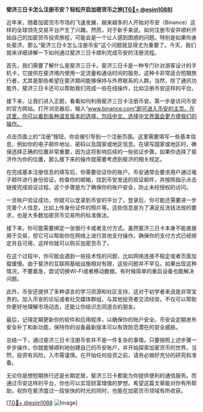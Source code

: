 **斐济三日卡怎么注册币安？轻松开启加密货币之旅[[TG💪+ @esim1088](https://t.me/s/esim1088)]**

近年来，随着加密货币市场的飞速发展，越来越多的人开始对币安（Binance）这样的全球领先交易平台产生了兴趣。然而，对于新手来说，如何注册币安并顺利开始自己的加密货币投资旅程，可能会是一个让人感到困惑的问题。特别是如果你身处斐济，那么“斐济三日卡怎么注册币安”这个问题就显得尤为重要了。今天，我们就来详细讲解一下如何通过斐济三日卡顺利完成币安的注册流程。

首先，我们需要了解什么是斐济三日卡。斐济三日卡是一种专门针对游客设计的手机卡，它提供在斐济境内使用一定流量和通话时间的服务。这种卡非常适合短期旅行者，尤其是那些希望在斐济期间能够保持与外界联系的人群。当然，除了通讯功能外，斐济三日卡还可以帮助我们完成一些在线操作，比如注册币安这样的平台。

接下来，让我们进入正题，看看如何利用斐济三日卡注册币安。第一步是访问币安的官方网站。打开浏览器后，输入“www.binance.com”即可进入币安的主页。在这里，你可以看到各种语言版本的选择，包括中文。选择中文界面会更方便我们的操作。

点击页面上的“注册”按钮，你会被引导到一个注册页面。这里需要填写一些基本信息，例如你的电子邮件地址、密码以及国家或地区信息。在填写国家或地区时，确保选择正确的位置非常重要，因为这将影响后续的一些验证步骤。如果你选择了斐济作为你的位置，那么接下来的操作就需要考虑到斐济的相关规定。

在完成基本注册信息的填写后，你需要验证你的账户。币安通常会要求用户通过电子邮件进行身份验证。检查你的邮箱，找到币安发送的验证邮件，并按照指示点击链接完成验证过程。这个步骤是为了确保你的账户安全，防止未经授权的访问。

一旦账户验证成功，你就可以登录到币安的平台了。登录后，你可能还需要进一步完善个人信息，比如上传身份证件的照片等。这些信息是为了满足反洗钱法规的要求，也是大多数加密货币交易所的标准做法。

接下来，你可能需要绑定一张银行卡或者支付方式。虽然斐济三日卡本身不能直接用于交易，但它可以帮助你在网络上进行其他支付操作。确保你的支付方式已经绑定并且可用，这样你就可以购买加密货币了。

在这个过程中，你可能会遇到一些技术性的问题，比如网络连接不稳定或者页面加载缓慢。由于斐济的互联网基础设施相对有限，这些问题并不罕见。如果出现这种情况，不要着急，尝试切换Wi-Fi或者移动数据，有时候简单的重启设备也能解决问题。

此外，币安还提供了多种语言的学习资源和社区支持，这对于初学者来说是非常宝贵的。加入币安的论坛或者社交媒体群组，与其他投资者交流经验，不仅可以帮助你更好地理解市场动态，还能让你结识志同道合的朋友。

最后，记得定期更新你的软件和应用程序，以确保你的账户安全。币安会定期发布安全补丁和新功能，保持你的设备最新版本可以有效防范潜在的安全威胁。

总结一下，通过斐济三日卡注册币安并不是一件复杂的事情。只要按照上述步骤一步步操作，你就能够顺利地创建自己的币安账户，并开始探索加密货币的世界。当然，投资有风险，入市需谨慎。在开始任何投资之前，请务必做好充分的研究和准备。

无论你是想短期旅行还是长期定居，斐济三日卡都能为你提供便利的通信服务。而通过币安这样的平台，你也可以实现财富增值的梦想。希望这篇文章能对你有所帮助，祝你在斐济度过一段愉快的时光的同时，也能在加密货币领域有所收获。

[[TG💪+ @esim1088](https://t.me/s/esim1088) ![Image](https://i.postimg.cc/4NQfJmqS/Snipaste-2025-05-13-00-14-12.png)]